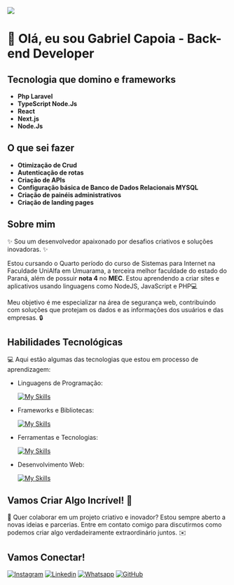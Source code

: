 ![](https://komarev.com/ghpvc/?username=GabrielCapoia-Dev&color=006bed)
# 🚀 Olá, eu sou Gabriel Capoia - Back-end Developer

## Tecnologia que domino e frameworks

* **Php Laravel**
* **TypeScript Node.Js**
* **React**
* **Next.js**
* **Node.Js**

## O que sei fazer
* **Otimização de Crud**
* **Autenticação de rotas**
* **Criação de APIs**
* **Configuração básica de Banco de Dados Relacionais MYSQL**
* **Criação de painéis administrativos**
* **Criação de landing pages**

## Sobre mim

✨ Sou um desenvolvedor apaixonado por desafios criativos e soluções inovadoras. ✨

Estou cursando o Quarto período do curso de Sistemas para Internet na Faculdade UniAlfa em Umuarama, a terceira melhor faculdade do estado do Paraná, além de possuir **nota 4** no **MEC**. Estou aprendendo a criar sites e aplicativos usando linguagens como NodeJS, JavaScript e PHP💻

Meu objetivo é me especializar na área de segurança web, contribuindo com soluções que protejam os dados e as informações dos usuários e das empresas. 🔒

## Habilidades Tecnológicas

💻 Aqui estão algumas das tecnologias que estou em processo de aprendizagem:

- Linguagens de Programação: 

    [![My Skills](https://skillicons.dev/icons?i=javascript,php,java,nodejs)](https://skillicons.dev)
- Frameworks e Bibliotecas: 

    [![My Skills](https://skillicons.dev/icons?i=bootstrap,laravel,react,nextjs)](https://skillicons.dev)

- Ferramentas e Tecnologias: 

    [![My Skills](https://skillicons.dev/icons?i=git,github,vscode,idea,notion,insomnia,jwt,laravel)](https://skillicons.dev)

- Desenvolvimento Web:

    [![My Skills](https://skillicons.dev/icons?i=html,css)](https://skillicons.dev) 

## Vamos Criar Algo Incrível! 💫

💬 Quer colaborar em um projeto criativo e inovador? Estou sempre aberto a novas ideias e parcerias. Entre em contato comigo para discutirmos como podemos criar algo verdadeiramente extraordinário juntos. ✉️

## Vamos Conectar!

[![Instagram](https://img.shields.io/badge/-Instagram-purple?style=flat-square&logo=Instagram&logoColor=white&link=https://www.instagram.com/capoiaa/)](https://www.instagram.com/capoiaa/)
[![Linkedin](https://img.shields.io/badge/-LinkedIn-blue?style=flat-square&logo=Linkedin&logoColor=white&link=https://www.linkedin.com/in/gabriel-capoia-78a1181b9//)](https://www.linkedin.com/in/gabriel-capoia-78a1181b9/)
[![Whatsapp](https://img.shields.io/badge/-WhatsApp-brightgreen?style=flat-square&logo=whatsapp&logoColor=white&link=https://wa.me/5544984363994)](https://wa.me/5544984363994)
[![GitHub]( https://img.shields.io/github/followers/GabrielCapoia-Dev?label=follow&style=social)](https://github.com/GabrielCapoia-Dev/)
